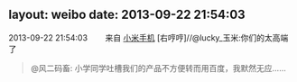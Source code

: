 layout: weibo
date: 2013-09-22 21:54:03
---
<meta name="referrer" content="no-referrer" />

2013-09-22 21:54:03  &nbsp;&nbsp;&nbsp;&nbsp;&nbsp;&nbsp; 来自 <a href="http://app.weibo.com/t/feed/22zMnn" rel="nofollow">小米手机</a>
[右哼哼]//@lucky_玉米:你们的太高端了
>  @风二码畜: 小学同学吐槽我们的产品不方便转而用百度，我默然无应…… ​​​

